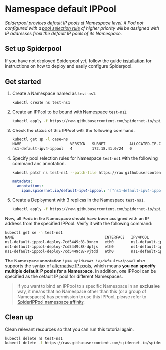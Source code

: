 # Namespace default IPPool

*Spiderpool provides default IP pools at Namespace level. A Pod not configured with a [pool selection rule](TODO) of higher priority will be assigned with IP addresses from the default IP pools of its Namespace.*

## Set up Spiderpool

If you have not deployed Spiderpool yet, follow the guide [installation](https://github.com/spidernet-io/spiderpool/blob/main/docs/usage/install.md) for instructions on how to deploy and easily configure Spiderpool.

## Get started

1. Create a Namespace named as `test-ns1`.

    ```bash
    kubectl create ns test-ns1
    ```

2. Create an IPPool to be bound with Namespace `test-ns1`.

    ```bash
    kubectl apply -f https://raw.githubusercontent.com/spidernet-io/spiderpool/main/docs/example/ippool-namespace/ns1-default-ipv4-ippool.yaml
    ```

3. Check the status of this IPPool with the following command.

    ```bash
    kubectl get sp -l case=ns
    NAME                      VERSION   SUBNET           ALLOCATED-IP-COUNT   TOTAL-IP-COUNT   DISABLE
    ns1-default-ipv4-ippool   4         172.18.41.0/24   0                    4                false
    ```

4. Specify pool selection rules for Namespace `test-ns1` with the following command and annotation.

    ```bash
    kubectl patch ns test-ns1 --patch-file https://raw.githubusercontent.com/spidernet-io/spiderpool/main/docs/example/ippool-namespace/ns1-ippool-selection-patch.yaml
    ```

    ```yaml
    metadata:
      annotations:
        ipam.spidernet.io/default-ipv4-ippool: '["ns1-default-ipv4-ippool"]'
    ```

5. Create a Deployment with 3 replicas in the Namespace `test-ns1`.

    ```bash
    kubectl apply -f https://raw.githubusercontent.com/spidernet-io/spiderpool/main/docs/example/ippool-namespace/ns1-default-ippool-deploy.yaml
    ```

Now, all Pods in the Namespace should have been assigned with an IP address from the specified IPPool. Verify it with the following command:

```bash
kubectl get se -n test-ns1
NAME                                         INTERFACE   IPV4POOL                  IPV4              IPV6POOL   IPV6   NODE            CREATETION TIME
ns1-default-ippool-deploy-7cd5449c88-9xncm   eth0        ns1-default-ipv4-ippool   172.18.41.41/24                     spider-worker   57s
ns1-default-ippool-deploy-7cd5449c88-dpfjs   eth0        ns1-default-ipv4-ippool   172.18.41.43/24                     spider-worker   57s
ns1-default-ippool-deploy-7cd5449c88-vjtdd   eth0        ns1-default-ipv4-ippool   172.18.41.42/24                     spider-worker   58s
```

The Namespace annotation `ipam.spidernet.io/defaultv4ippool` also supports the syntax of [alternative IP pools](ippool-multi.md), which means **you can specify multiple default IP pools for a Namespace**. In addition, one IPPool can be specified as the default IP pool for different Namespaces.

> If you want to bind an IPPool to a specific Namespace in an **exclusive** way, it means that no Namespace other than this (or a group of Namespaces) has permission to use this IPPool, please refer to [SpiderIPPool namespace affinity](https://github.com/spidernet-io/spiderpool/blob/main/docs/usage/ippool-affinity-namespace.md).

## Clean up

Clean relevant resources so that you can run this tutorial again.

```bash
kubectl delete ns test-ns1
kubectl delete -f https://raw.githubusercontent.com/spidernet-io/spiderpool/main/docs/example/ippool-namespace/ns1-default-ipv4-ippool.yaml --ignore-not-found=true
```
